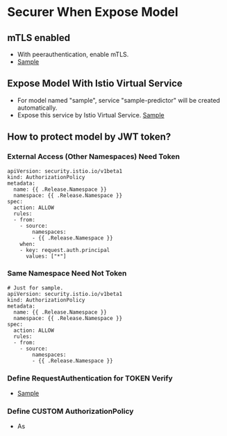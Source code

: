 # Securer When Expose Model

## mTLS enabled
- With peerauthentication, enable mTLS.
- [Sample](https://github.com/johnzheng1975/kcd_beijing2025/blob/main/flux_samples/istio_mTLS.yaml)

## Expose Model With Istio Virtual Service
- For model named "sample", service "sample-predictor" will be created automatically. 
- Expose this service by Istio Virtual Service. [Sample](https://github.com/johnzheng1975/kcd_beijing2025/blob/main/helmcharts_samples/securityRelated/virtualservice.yaml)

## How to protect model by JWT token?

### External Access (Other Namespaces) Need Token
```
apiVersion: security.istio.io/v1beta1
kind: AuthorizationPolicy
metadata:
  name: {{ .Release.Namespace }}
  namespace: {{ .Release.Namespace }}
spec:
  action: ALLOW
  rules:
  - from:
    - source:
        namespaces:
        - {{ .Release.Namespace }}
    when:
    - key: request.auth.principal
      values: ["*"]
```

### Same Namespace Need Not Token
```
# Just for sample.
apiVersion: security.istio.io/v1beta1
kind: AuthorizationPolicy
metadata:
  name: {{ .Release.Namespace }}
  namespace: {{ .Release.Namespace }}
spec:
  action: ALLOW
  rules:
  - from:
    - source:
        namespaces:
        - {{ .Release.Namespace }}
```

### Define RequestAuthentication for TOKEN Verify
- [Sample](https://github.com/johnzheng1975/kcd_beijing2025/blob/main/flux_samples/istio_mTLS.yaml)

### Define CUSTOM AuthorizationPolicy
- As 
